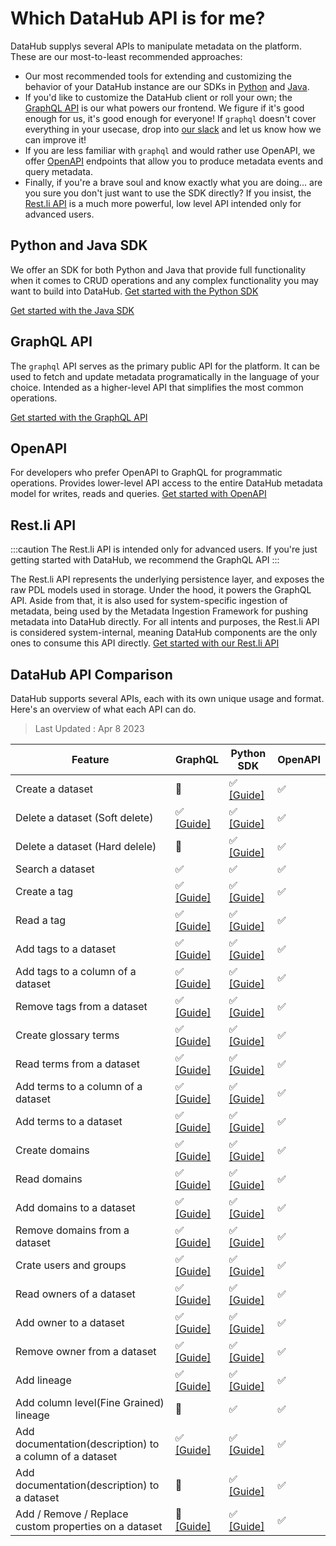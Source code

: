 # Which DataHub API is for me?

DataHub supplys several APIs to manipulate metadata on the platform. These are our most-to-least recommended approaches:

- Our most recommended tools for extending and customizing the behavior of your DataHub instance are our SDKs in [Python](metadata-ingestion/as-a-library.md) and [Java](metadata-integration/java/as-a-library.md).
- If you'd like to customize the DataHub client or roll your own; the [GraphQL API](docs/api/graphql/getting-started.md) is our what powers our frontend. We figure if it's good enough for us, it's good enough for everyone! If `graphql` doesn't cover everything in your usecase, drop into [our slack](docs/slack.md) and let us know how we can improve it!
- If you are less familiar with `graphql` and would rather use OpenAPI, we offer [OpenAPI](docs/api/openapi/openapi-usage-guide.md) endpoints that allow you to produce metadata events and query metadata.
- Finally, if you're a brave soul and know exactly what you are doing... are you sure you don't just want to use the SDK directly? If you insist, the [Rest.li API](docs/api/restli/restli-overview.md) is a much more powerful, low level API intended only for advanced users.

## Python and Java SDK

We offer an SDK for both Python and Java that provide full functionality when it comes to CRUD operations and any complex functionality you may want to build into DataHub.
<a
    className='button button--primary button--lg'
    href="/docs/metadata-ingestion/as-a-library">
Get started with the Python SDK
</a>

<a
    className='button button--primary button--lg'
    href="/docs/metadata-integration/java/as-a-library">
Get started with the Java SDK
</a>

## GraphQL API

The `graphql` API serves as the primary public API for the platform. It can be used to fetch and update metadata programatically in the language of your choice. Intended as a higher-level API that simplifies the most common operations.

<a
    className='button button--primary button--lg'
    href="/docs/api/graphql/getting-started">
Get started with the GraphQL API
</a>

## OpenAPI

For developers who prefer OpenAPI to GraphQL for programmatic operations. Provides lower-level API access to the entire DataHub metadata model for writes, reads and queries.
<a
    className='button button--primary button--lg'
    href="/docs/api/openapi/openapi-usage-guide">
Get started with OpenAPI
</a>

## Rest.li API

:::caution
The Rest.li API is intended only for advanced users. If you're just getting started with DataHub, we recommend the GraphQL API
:::

The Rest.li API represents the underlying persistence layer, and exposes the raw PDL models used in storage. Under the hood, it powers the GraphQL API. Aside from that, it is also used for system-specific ingestion of metadata, being used by the Metadata Ingestion Framework for pushing metadata into DataHub directly. For all intents and purposes, the Rest.li API is considered system-internal, meaning DataHub components are the only ones to consume this API directly.
<a
    className='button button--primary button--lg'
    href="/docs/api/restli/restli-overview">
Get started with our Rest.li API
</a>

## DataHub API Comparison

DataHub supports several APIs, each with its own unique usage and format.
Here's an overview of what each API can do.

> Last Updated : Apr 8 2023

| Feature                                                 | GraphQL                                                                     | Python SDK                                                                   | OpenAPI |
| ------------------------------------------------------- | --------------------------------------------------------------------------- | ---------------------------------------------------------------------------- | ------- |
| Create a dataset                                        | 🚫                                                                          | ✅ [[Guide]](/docs/api/tutorials/datasets.md)                                | ✅      |
| Delete a dataset (Soft delete)                          | ✅ [[Guide]](/docs/api/tutorials/datasets.md#delete-dataset)                | ✅ [[Guide]](/docs/api/tutorials/datasets.md#delete-dataset)                 | ✅      |
| Delete a dataset (Hard delele)                          | 🚫                                                                          | ✅ [[Guide]](/docs/api/tutorials/datasets.md#delete-dataset)                 | ✅      |
| Search a dataset                                        | ✅                                                                          | ✅                                                                           | ✅      |
| Create a tag                                            | ✅ [[Guide]](/docs/api/tutorials/tags.md)                                   | ✅ [[Guide]](/docs/api/tutorials/tags.md)                                    | ✅      |
| Read a tag                                              | ✅ [[Guide]](/docs/api/tutorials/tags.md)                                   | ✅ [[Guide]](/docs/api/tutorials/tags.md)                                    | ✅      |
| Add tags to a dataset                                   | ✅ [[Guide]](/docs/api/tutorials/tags.md)                                   | ✅ [[Guide]](/docs/api/tutorials/tags.md)                                    | ✅      |
| Add tags to a column of a dataset                       | ✅ [[Guide]](/docs/api/tutorials/tags.md)                                   | ✅ [[Guide]](/docs/api/tutorials/tags.md)                                    | ✅      |
| Remove tags from a dataset                              | ✅ [[Guide]](/docs/api/tutorials/tags.md)                                   | ✅ [[Guide]](/docs/api/tutorials/tags.md#add-tags)                           | ✅      |
| Create glossary terms                                   | ✅ [[Guide]](/docs/api/tutorials/terms.md)                                  | ✅ [[Guide]](/docs/api/tutorials/terms.md)                                   | ✅      |
| Read terms from a dataset                               | ✅ [[Guide]](/docs/api/tutorials/terms.md)                                  | ✅ [[Guide]](/docs/api/tutorials/terms.md)                                   | ✅      |
| Add terms to a column of a dataset                      | ✅ [[Guide]](/docs/api/tutorials/terms.md)                                  | ✅ [[Guide]](/docs/api/tutorials/terms.md)                                   | ✅      |
| Add terms to a dataset                                  | ✅ [[Guide]](/docs/api/tutorials/terms.md)                                  | ✅ [[Guide]](/docs/api/tutorials/terms.md)                                   | ✅      |
| Create domains                                          | ✅ [[Guide]](/docs/api/tutorials/domains.md)                                | ✅ [[Guide]](/docs/api/tutorials/domains.md)                                 | ✅      |
| Read domains                                            | ✅ [[Guide]](/docs/api/tutorials/domains.md)                                | ✅ [[Guide]](/docs/api/tutorials/domains.md)                                 | ✅      |
| Add domains to a dataset                                | ✅ [[Guide]](/docs/api/tutorials/domains.md)                                | ✅ [[Guide]](/docs/api/tutorials/domains.md)                                 | ✅      |
| Remove domains from a dataset                           | ✅ [[Guide]](/docs/api/tutorials/domains.md)                                | ✅ [[Guide]](/docs/api/tutorials/domains.md)                                 | ✅      |
| Crate users and groups                                  | ✅ [[Guide]](/docs/api/tutorials/owners.md)                                 | ✅ [[Guide]](/docs/api/tutorials/owners.md)                                  | ✅      |
| Read owners of a dataset                                | ✅ [[Guide]](/docs/api/tutorials/owners.md)                                 | ✅ [[Guide]](/docs/api/tutorials/owners.md)                                  | ✅      |
| Add owner to a dataset                                  | ✅ [[Guide]](/docs/api/tutorials/owners.md)                                 | ✅ [[Guide]](/docs/api/tutorials/owners.md)                                  | ✅      |
| Remove owner from a dataset                             | ✅ [[Guide]](/docs/api/tutorials/owners.md)                                 | ✅ [[Guide]](/docs/api/tutorials/owners.md)                                  | ✅      |
| Add lineage                                             | ✅ [[Guide]](/docs/api/tutorials/lineage.md)                                | ✅ [[Guide]](/docs/api/tutorials/lineage.md)                                 | ✅      |
| Add column level(Fine Grained) lineage                  | 🚫                                                                          | ✅                                                                           | ✅      |
| Add documentation(description) to a column of a dataset | ✅ [[Guide]](/docs/api/tutorials/descriptions.md#add-description-on-column) | ✅ [[Guide]](/docs/api/tutorials/descriptions.md#add-description-on-column)  | ✅      |
| Add documentation(description) to a dataset             | 🚫                                                                          | ✅ [[Guide]](/docs/api/tutorials/descriptions.md#add-description-on-dataset) | ✅      |
| Add / Remove / Replace custom properties on a dataset   | 🚫 [[Guide]](/docs/api/tutorials/custom-properties.md)                      | ✅ [[Guide]](/docs/api/tutorials/custom-properties.md)                       | ✅      |
